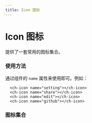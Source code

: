 ```yaml
---
title: Icon 图标
---
```


# Icon 图标

提供了一套常用的图标集合。

### 使用方法

通过组件的 ```name``` 属性来使用即可。例如：

<IconDemo></IconDemo>

```vue
  <ch-icon name="setting"></ch-icon>
  <ch-icon name="share"></ch-icon>
  <ch-icon name="edit"></ch-icon>
  <ch-icon name="github"></ch-icon>
```

### 图标集合

<IconSet></IconSet>
